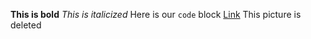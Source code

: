 **This is bold**
*This is italicized*
Here is our `code` block
[Link](http://google.com)
This picture is deleted